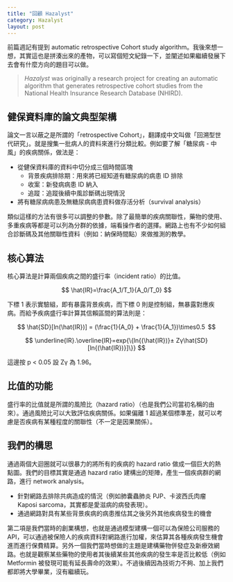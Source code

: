 ```yaml
---
title: "回顧 Hazalyst"
category: Hazalyst
layout: post
---
```


前篇週記有提到 automatic retrospective Cohort study algorithm。我後來想一想，其實這也是拼湊出來的產物，可以寫個短文紀錄一下，並闡述如果繼續發展下去會有什麼方向的題目可以做。

> _Hazalyst_ was originally a research project for creating an automatic algorithm that generates retrospective cohort studies from the National Health Insurance Research Database (NHIRD).

## 健保資料庫的論文典型架構

論文一言以蔽之是所謂的「retrospective Cohort」，翻譯成中文叫做「回溯型世代研究」。就是搜集一批病人的資料來進行分類比較。例如要了解「糖尿病 - 中風」的疾病關係，做法是：

- 從健保資料庫的資料中切分成三個時間區塊
  - 背景疾病排除期：用來將已經知道有糖尿病的病患 ID 排除
  - 收案：新發病病患 ID 納入
  - 追蹤：追蹤後續中風診斷碼出現情況
- 將有糖尿病病患及無糖尿病病患資料做存活分析（survival analysis）

類似這樣的方法有很多可以調整的參數。除了最簡單的疾病關聯性，藥物的使用、多重疾病等都是可以列為分群的依據，端看操作者的選擇。網路上也有不少如何組合診斷碼及其他關聯性資料（例如：納保時間點）來做推測的教學。

## 核心算法

核心算法是計算兩個疾病之間的盛行率（incident ratio）的比值。

$$ \hat{IR}=\frac{A_1/T_1}{A_0/T_0} $$

下標 1 表示實驗組，即有暴露背景疾病，而下標 0 則是控制組，無暴露對應疾病。而給予疾病盛行率計算其信賴區間的算法則是：

$$ \hat{SD}[ln(\hat{IR})] = (\frac{1}{A_0} + \frac{1}{A_1})\times0.5  $$

$$ \underline{IR}.\overline{IR}=exp{\{ln{(\hat{IR})}± Zγ\hat{SD}[ln{(\hat{IR})}]\}} $$

這邊按 p < 0.05 設 Zγ 為 1.96。

## 比值的功能

盛行率的比值就是所謂的風險比（hazard ratio）（也是我們公司當初名稱的由來）。通過風險比可以大致評估疾病關係。如果偏離 1 超過某個標準差，就可以考慮是否疾病有某種程度的關聯性（不一定是因果關係）。

## 我們的構思

通過兩個大迴圈就可以很暴力的將所有的疾病的 hazard ratio 做成一個巨大的熱點圖。我們的目標其實是通過 hazard ratio 建構出的矩陣，產生一個疾病群的網路，進行 network analysis。

- 針對網路去排除共病造成的情況（例如肺囊蟲肺炎 PJP、卡波西氏肉瘤 Kaposi sarcoma，其實都是愛滋病的病發表現）。
- 通過網路對具有某些背景疾病的病患推估其之後另外其他疾病發生的機會

第二項是我們當時的創業構想，也就是通過模型建構一個可以為保險公司服務的 API，可以通過被保險人的疾病資料對網路進行加權，來估算其各種疾病發生機會進而進行保費精算。另外一個我們當時想做的主題是建構藥物併發症及新療效網路。也就是觀察某些藥物的使用者其後續某些其他疾病的發生率是否比較低（例如 Metformin 被發現可能有延長壽命的效果）。不過後續因為技術力不夠、加上我們都即將大學畢業，沒有繼續玩。
